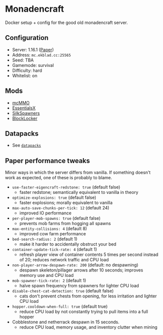 # Monadencraft
Docker setup + config for the good old monadencraft server.

## Configuration
* Server: 1.16.1 ([Paper](https://papermc.io/))
* Address: `mc.ekblad.cc:25565`
* Seed: TBA
* Gamemode: survival
* Difficulty: hard
* Whitelist: on

## Mods
* [mcMMO](https://mcmmo.org/)
* [EssentialsX](https://essentialsx.net/)
* [SilkSpawners](https://dev.bukkit.org/projects/silkspawners)
* [BlockLocker](https://www.spigotmc.org/resources/blocklocker.3268/)

## Datapacks
* See [`datapacks`](datapacks)

## Paper performance tweaks
Minor ways in which the server differs from vanilla.
If something doesn't work as expected, one of these is probably to blame.

* `use-faster-eigencraft-redstone: true` (default false)
    - faster redstone; semantically equivalent to vanilla in theory
* `optimize-explosions: true` (default false)
    - faster explosions; morally equivalent to vanilla
* `max-auto-save-chunks-per-tick: 12` (default 24)
    - improved IO performance
* `per-player-mob-spawns: true` (default false)
    - prevents mob farms from hogging all spawns
* `max-entity-collisions: 4` (default 8)
    - improved cow farm performance
* `bed-search-radius: 2` (default 1)
    - make it harder to accidentally obstruct your bed
* `container-update-tick-rate: 4` (default 1)
    - refresh player view of container contents 5 times per second instead of 20;
      reduces network traffic and CPU load
* `non-player-arrow-despawn-rate: 200` (default: no despawning)
    - despawn skeleton/pillager arrows after 10 seconds; improves memory use
      and CPU load
* `mob-spawner-tick-rate: 2` (default 1)
    - halve spawn frequency from spawners for lighter CPU load
* `disable-chest-cat-detection: true` (default false)
    - cats don't prevent chests from opening, for less irritation and lighter
      CPU load
* `hopper.cooldown-when-full: true` (default true)
    - reduce CPU load by not constantly trying to pull items into a full hopper
* Cobblestone and netherrack despawn in 15 seconds.
    - reduce CPU load, memory usage, and inventory clutter when mining
